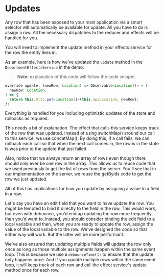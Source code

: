 # Updates

Any row that has been exposed to your main application via a smart selector will automatically be available for update. All you have to do is assign a row. All the necessary dispatches to the reducer and effects will be handled for you.

You will need to implement the update method in your effects service for the row the entity lives in.

As an example, here is how we've updated the `update` method in the `DepartmentEffectsService` in the demo:

> **Note:** explanation of this code will follow the code snippet.

```typescript
override update: (newRow: Location) => Observable<Location[]> = (
  newRow: Location,
) => {
  return this.http.put<Location[]>(this.apiLocation, newRow);
};
```

Everything is handled for you including optimistic updates of the store and rollbacks as required.

This needs a bit of explanation. The effect that calls this service keeps track of the row that was updated. Instead of using switchMap() around our call to this service, we use concatMap(). By doing this, if a call fails, we can rollback each call so that when the next call comes in, the row is in the state is was prior to the update that just failed.

Also, notice that we always return an array of rows even though there should only ever be one row in the array. This allows us to reuse code that we used previously to get the list of rows from the server. You'll see that in our implementation on the server, we reuse the getByIds code to get the row we just updated.

All of this has implications for how you update by assigning a value to a field in a row.

Let's say you have an edit field that you want to have update the row. You might be tempted to bind it directly to the field in the row. This would work, but even with debounce, you'd end up updating the row more frequently than you'd want to. Instead, you should consider binding the edit field to a local variable and then, when you are ready to update the row, assign the value of the local variable to the row. We've designed the code so that either way will work. But the latter will be more performant.

We've also ensured that updating multiple fields will update the row only once as long as those multiple assignments happen within the same event loop. This is because we use a `debounceTime(1)` to ensure that the update only happens once. And if you update multiple rows within the same event loop, it will keep track of each row and call the effect service's update method once for each row.
